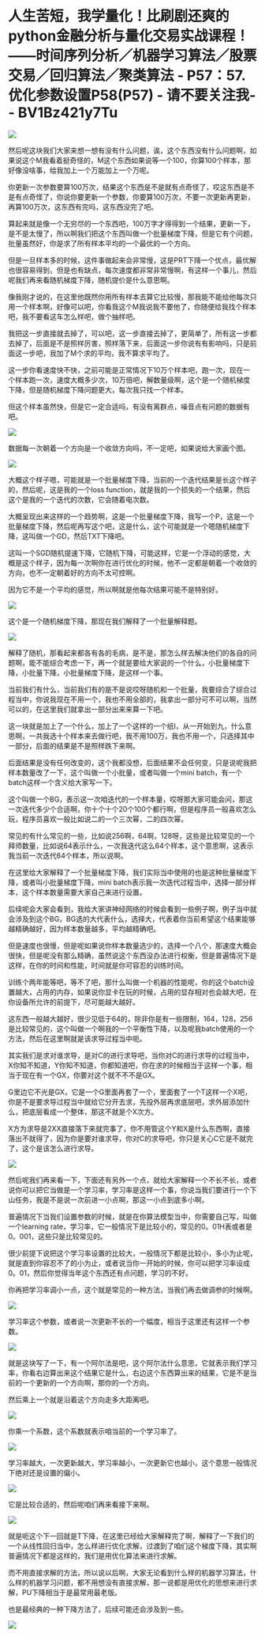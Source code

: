 # 人生苦短，我学量化！比刷剧还爽的python金融分析与量化交易实战课程！——时间序列分析／机器学习算法／股票交易／回归算法／聚类算法 - P57：57.优化参数设置P58(P57) - 请不要关注我- - BV1Bz421y7Tu

![](img/5a3aeabc838fb8881a4b5cfbc10fe157_0.png)

然后呢这块我们大家来想一想有没有什么问题，诶，这个东西没有什么问题啊，如果说这个M我看着挺奇怪的，M这个东西如果说等一个100，你算100个样本，那好像没啥事，给我加上一个万能加上一个万呢。

你更新一次参数要算100万次，结果这个东西是不是就有点奇怪了，哎这东西是不是有点奇怪了，你说你要更新一个参数，你要算100万次，不要一次更新再更新，再算100万次，这东西有完吗，这东西没完了吧。

算起来就是像一个无穷尽的一个东西吧，100万字才得得到一个结果，更新一下，是不是太慢了，所以啊我们把这个东西叫做一个批量梯度下降，但是它有个问题，批量虽然好，你是求了所有样本平均的一个最优的一个方向。

但是一旦样本多的时候，这件事做起来会非常慢，这是PRT下降一个优点，最优解也很容易得到，但是也有缺点，每次速度都非常非常慢啊，有这样一个事儿，然后呢我们再来看随机梯度下降，随机提价是什么意思啊。

像我刚才说的，在这里他既然你用所有样本去算它比较慢，那我能不能给他每次只用一个样本啊，好像可以吧，你看我这个M我说我不要他了，你随便给我找个样本吧，我不要看这车怎么样吧，做个抽样吧。

我把这一步直接就去掉了，可以吧，这一步直接去掉了，更简单了，所有这一步都去掉了，后面是不是照样厉害，照样落下来，后面这一步你说有有影响吗，只是前面这一步吧，我加了M个求的平均，我不算求平均了。

这一步你看速度快不快，之前可能是正常情况下10万个样本吧，跑一次，现在一个样本跑一次，速度大概多少次，10万倍吧，解数量级啊，这个是一个随机梯度下降，但是随机梯度下降问题更大，每次我只找一个样本。

但这个样本虽然快，但是它一定合适吗，有没有离群点，噪音点有问题的数据有吧。

![](img/5a3aeabc838fb8881a4b5cfbc10fe157_2.png)

数据每一次朝着一个方向是一个收敛方向吗，不一定吧，如果说给大家画个图。

![](img/5a3aeabc838fb8881a4b5cfbc10fe157_4.png)

大概这个样子嗯，可能就是一个批量梯度下降，当前的一个迭代结果是长这个样子的，然后呢，这是我的一个loss function，就是我的一个损失的一个结果，然后这个是我的一个迭代的次数，它会随着电次数。

大概呈现出来这样的一个趋势啊，这是一个批量梯度下降，我写一个P，这是一个批量梯度下降，然后呢再写这个吧，这是什么，这个可能就是一个嗯随机梯度下降，这叫做一个GD，然后TXT下降吧。

这叫一个SGD随机提速下降，它随机下降，可能这样，它是一个浮动的感觉，大概是这个样子，因为每一次啊你在进行优化的时候，他不一定都是朝着一个收敛的方向，也不一定朝着好的方向不太可控啊。

因为它不是一个平均的感觉，所以啊就是他每次结果可能不是特别好。

![](img/5a3aeabc838fb8881a4b5cfbc10fe157_6.png)

这个是一个随机梯度下降，那现在我们解释了一个批量解释题。

![](img/5a3aeabc838fb8881a4b5cfbc10fe157_8.png)

解释了随机，那看起来都各有各的毛病，是不是，那怎么样去解决他们的各自的问题啊，能不能综合考虑一下，再一个就是要给大家说的一个什么，小批量梯度下降，小批量下降，小批量梯度下降，是这样一个事。

当前我们有什么，当前我们有的是不是说哎呀随机和一个批量，我要综合了综合过程当中，你说我现在不用一个，我也不用全部的，我拿出一部分可不可以啊，当然可以的，在这里我们就拿出一部分出来来算一下吧。

这一块就是加上了一个什么，加上了一个这样的一个纸I，从一开始到九，什么意思啊，一共我选十个样本来去做行吧，我不用100万，我也不用一个，只选择其中一部分，后面的结果是不是照样跌下来啊。

后面结果是没有任何改变的，这个我都没想，后面结果不会任何变，只是说呢我把样本数量改了一下，这个叫做一个小批量，或者叫做一个mini batch，有一个batch这样一个含义给大家写一下。

这个叫做一个BG，表示这一次咱迭代的一个样本量，哎呀那大家可能会问，那这一次迭代多少个合适啊，你十个十个20个100个都行啊，但是程序员一般喜欢怎么玩，程序员喜欢一般比如说二的一个三次幂，二的四次幂。

常见的有什么常见的一些，比如说256啊，64啊，128呀，这些是比较常见的一个拜师数量，比如说64表示什么，一次我迭代这么64个样本，这个意思啊，这表示我当前一次迭代64个样本，所以说啊。

在这里给大家解释了一个批量梯度下降，我们实际当中使用的也是这种批量梯度下降，或者叫小批量梯度下降，mini batch表示我一次迭代过程当中，选择一部分样本，这个样本数量需要大家自己来进行设置。

后续呢会大家会看到，我给大家讲神经网络的时候会看到一些例子啊，例子当中就会涉及到这个BG，BG选的大代表什么，选择大，代表着你当前希望这个结果能够越精确越好，因为样本数量越多，平均越精确吧。

但是速度也很慢，但是呢如果说你样本数量选少的，选择一个八个，那速度大概会很快，但是呢没有那么精确，虽然说这个东西没办法进行权衡，但是普遍情况下是这样，在你的时间和性能，时间就是你可容忍的训练时间。

训练个两年能等吧，等不了吧，那什么叫做一个机器的性能呢，你的这个batch设置越大，占用的内存，如果说你显卡在玩的时候，占用的显存相对也会越大吧，在你设备所允许的前提下，尽可能越大越好。

这东西一般越大越好，很少见低于64的，除非你是有一些限制，164，128，256是比较常见的，这个叫做一个啊我的一个平衡性下降，以及呢我batch使用的一个方法，然后在这里啊就是该求导过程当中呃。

其实我们是求对谁求导，是对C的进行求导吧，当你对C的进行求导的过程当中，X你知不知道，Y你知不知道，你都知道吧，你在求的时候相当于这样一个事，相当于现在有一个GX，你要对这个就不不不是GX。

G里边它不光是GX，它是一个G里面再套了一个，里面套了一个T这样一个X吧，你是不是要求导过程当中就给它分开去求，先投外层再求底层吧，求外层添加什么，把底层看成一个整体，那这不就是个X次方。

X方为求导是2XX直接落下来就完事了，你不用管这个Y和X是什么东西啊，直接落出不就得了，因为你是要对谁求导，你对C的求导吧，你只是关心C它是不就完了，这个是该怎么进行求导。



![](img/5a3aeabc838fb8881a4b5cfbc10fe157_10.png)

然后呢我们再来看一下，下面还有另外一个点，就给大家解释一个不长不长，或者说你可以把它当做是一个学习率，学习率是这样一个事，你说当我们要进行一个下山任务，我是不是说一次前进一小点啊，那这一小点到底多小啊。

普遍情况下当我们设置参数的时候，就是在你算法模型当中，你需要自己写，叫做一个learning rate，学习率，它一般情况下是比较小的，常见的0。01H表或者是0。001，这些只是比较常见的。

很少前提下说把这个学习率设置的比较大，一般情况下都是比较小，多小为止呢，就是直到你容忍不了的小为止，或者说当你一开始的时候，你可以把学习率设成0。01，然后你觉得当年这个东西还有点问题，学习的不好。

你再把学习率调小一点，这个就是常见的一种方法，当我们再去做调参的时候啊。

![](img/5a3aeabc838fb8881a4b5cfbc10fe157_12.png)

学习率这个参数，或者说一次更新不长的一个幅度，相当于这里还有这样一个参数。

![](img/5a3aeabc838fb8881a4b5cfbc10fe157_14.png)

就是这块写了一下，有一个阿尔法是吧，这个阿尔法什么意思，它就表示我们学习率，你看右边算出来这个结果它是什么，右边这个东西算出来的结果，它是不是当前的一个更新的一个方向啊，那你的一个方向。

然后乘上一个就是沿着这个方向走多大距离吧。

![](img/5a3aeabc838fb8881a4b5cfbc10fe157_16.png)

你乘一个系数，这个系数就表示咱当前的一个学习率了。

![](img/5a3aeabc838fb8881a4b5cfbc10fe157_18.png)

学习率越大，一次更新越大，学习率越小，一次更新它也越小，这个意思一般情况下绝对还是设置的偏小。

![](img/5a3aeabc838fb8881a4b5cfbc10fe157_20.png)

它是比较合适的，然后呢咱们再来看接下来啊。

![](img/5a3aeabc838fb8881a4b5cfbc10fe157_22.png)

就是呃这个下一回就是T下降，在这里已经给大家解释完了啊，解释了一下我们的一个从线性回归当中，怎么样进行优化求解，过渡到了咱们这个梯度下降，其实啊普遍情况下都是这样的，我们是用优化算法来进行求解。

而不用直接求解的方法，所以说以后啊，大家无论看到什么样的机器学习算法，什么样的机器学习问题，都不用想没有直接求解，那一说都是用优化的思想来进行求解，PU下降相当于是最常用最老版。

也是最经典的一种下降方法了，后续可能还会涉及到一些。

![](img/5a3aeabc838fb8881a4b5cfbc10fe157_24.png)